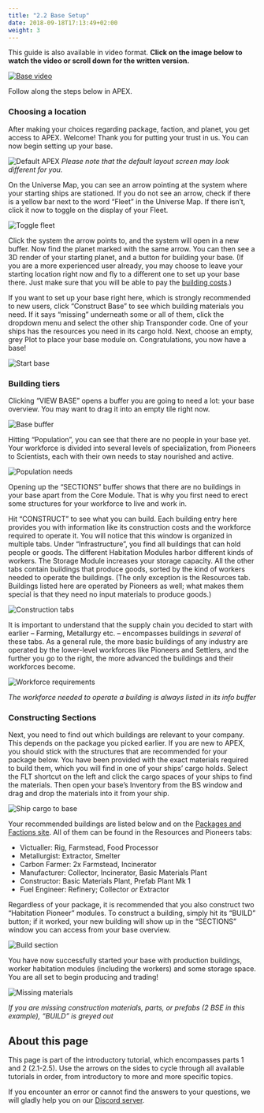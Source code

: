 ```yaml
---
title: "2.2 Base Setup"
date: 2018-09-18T17:13:49+02:00
weight: 3
---
```


This guide is also available in video format. __Click on the image below to watch the video or scroll down for the written version.__

[![Base video](thumbnail-2.2.jpg)](https://youtu.be/7JunuXPCs6U)

Follow along the steps below in APEX.


### Choosing a location
After making your choices regarding package, faction, and planet, you get access to APEX. Welcome! Thank you for putting your trust in us. You can now begin setting up your base.

![Default APEX](default-apex.png)
_Please note that the default layout screen may look different for you._

On the Universe Map, you can see an arrow pointing at the system where your starting ships are stationed. If you do not see an arrow, check if there is a yellow bar next to the word “Fleet” in the Universe Map. If there isn’t, click it now to toggle on the display of your Fleet.

![Toggle fleet](fleet.gif)

Click the system the arrow points to, and the system will open in a new buffer. Now find the planet marked with the same arrow. You can then see a 3D render of your starting planet, and a button for building your base. (If you are a more experienced user already, you may choose to leave your starting location right now and fly to a different one to set up your base there. Just make sure that you will be able to pay the [building costs](../../wiki/building-costs).)

If you want to set up your base right here, which is strongly recommended to new users, click “Construct Base” to see which building materials you need. If it says “missing” underneath some or all of them, click the dropdown menu and select the other ship Transponder code. One of your ships has the resources you need in its cargo hold. Next, choose an empty, grey Plot to place your base module on. Congratulations, you now have a base!

![Start base](basebuilding.gif)

### Building tiers

Clicking “VIEW BASE” opens a buffer you are going to need a lot: your base overview. You may want to drag it into an empty tile right now.

![Base buffer](base-buffer.png)

Hitting “Population”, you can see that there are no people in your base yet. Your workforce is divided into several levels of specialization, from Pioneers to Scientists, each with their own needs to stay nourished and active.

![Population needs](population-needs.png)

Opening up the “SECTIONS” buffer shows that there are no buildings in your base apart from the Core Module. That is why you first need to erect some structures for your workforce to live and work in.

Hit “CONSTRUCT” to see what you can build. Each building entry here provides you with information like its construction costs and the workforce required to operate it. You will notice that this window is organized in multiple tabs. Under “Infrastructure”, you find all buildings that can hold people or goods. The different Habitation Modules harbor different kinds of workers. The Storage Module increases your storage capacity. All the other tabs contain buildings that produce goods, sorted by the kind of workers needed to operate the buildings. (The only exception is the Resources tab. Buildings listed here are operated by Pioneers as well; what makes them special is that they need no input materials to produce goods.)

![Construction tabs](construction-tabs.png)

It is important to understand that the supply chain you decided to start with earlier – Farming, Metallurgy etc. – encompasses buildings in _several_ of these tabs. As a general rule, the more basic buildings of any industry are operated by the lower-level workforces like Pioneers and Settlers, and the further you go to the right, the more advanced the buildings and their workforces become.

![Workforce requirements](required-workforce.gif)

_The workforce needed to operate a building is always listed in its info buffer_

### Constructing Sections

Next, you need to find out which buildings are relevant to your company. This depends on the package you picked earlier. If you are new to APEX, you should stick with the structures that are recommended for your package below. You have been provided with the exact materials required to build them, which you will find in one of your ships’ cargo holds. Select the FLT shortcut on the left and click the cargo spaces of your ships to find the materials. Then open your base’s Inventory from the BS window and drag and drop the materials into it from your ship.

![Ship cargo to base](items-ship-to-base.gif)

Your recommended buildings are listed below and on the [Packages and Factions site](../../wiki/packages-factions). All of them can be found in the Resources and Pioneers tabs:

* Victualler: Rig, Farmstead, Food Processor  
* Metallurgist: Extractor, Smelter  
* Carbon Farmer: 2x Farmstead, Incinerator  
* Manufacturer: Collector, Incinerator, Basic Materials Plant  
* Constructor: Basic Materials Plant, Prefab Plant Mk 1  
* Fuel Engineer: Refinery; Collector _or_ Extractor

Regardless of your package, it is recommended that you also construct two “Habitation Pioneer” modules. To construct a building, simply hit its  “BUILD” button; if it worked, your new building will show up in the “SECTIONS” window you can access from your base overview.

![Build section](build-section.png)

You have now successfully started your base with production buildings, worker habitation modules (including the workers) and some storage space. You are all set to begin producing and trading!

![Missing materials](missing-materials.png)

_If you are missing construction materials, parts, or prefabs (2 BSE in this example), “BUILD” is greyed out_


## About this page

This page is part of the introductory tutorial, which encompasses parts 1 and 2 (2.1-2.5). Use the arrows on the sides to cycle through all available tutorials in order, from introductory to more and more specific topics.

If you encounter an error or cannot find the answers to your questions, we will gladly help you on our [Discord server](https://discordapp.com/invite/G7gj7PT).